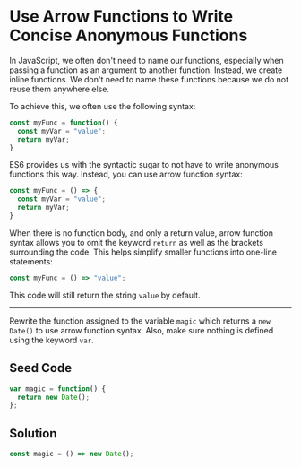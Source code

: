 # Use Arrow Functions to Write Concise Anonymous Functions

In JavaScript, we often don't need to name our functions, especially when passing a function as an argument to another function. Instead, we create inline functions. We don't need to name these functions because we do not reuse them anywhere else.

To achieve this, we often use the following syntax:

```javascript
const myFunc = function() {
  const myVar = "value";
  return myVar;
}
```

ES6 provides us with the syntactic sugar to not have to write anonymous functions this way. Instead, you can use arrow function syntax:

```javascript
const myFunc = () => {
  const myVar = "value";
  return myVar;
}
```

When there is no function body, and only a return value, arrow function syntax allows you to omit the keyword `return` as well as the brackets surrounding the code. This helps simplify smaller functions into one-line statements:

```javascript
const myFunc = () => "value";
```

This code will still return the string `value` by default.

-----

Rewrite the function assigned to the variable `magic` which returns a `new Date()` to use arrow function syntax. Also, make sure nothing is defined using the keyword `var`.

## Seed Code

```javascript
var magic = function() {
  return new Date();
};
```

## Solution

```javascript
const magic = () => new Date();
```